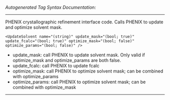 _Autogenerated Tag Syntax Documentation:_

---
PHENIX crystallographic refinement interface code.  Calls PHENIX to update and optimize solvent mask.

```
<UpdateSolvent name="(string)" update_mask="(bool; true)" update_fcalc="(bool; true)" optimize_mask="(bool; false)" optimize_params="(bool; false)" />
```

-   update_mask: call PHENIX to update solvent mask. Only valid if optimize_mask and optimize_params are both false.
-   update_fcalc: call PHENIX to update fcalc
-   optimize_mask: call PHENIX to optimize solvent mask; can be combined with optimize_params
-   optimize_params: call PHENIX to optimize solvent mask; can be combined with optimize_mask

---
